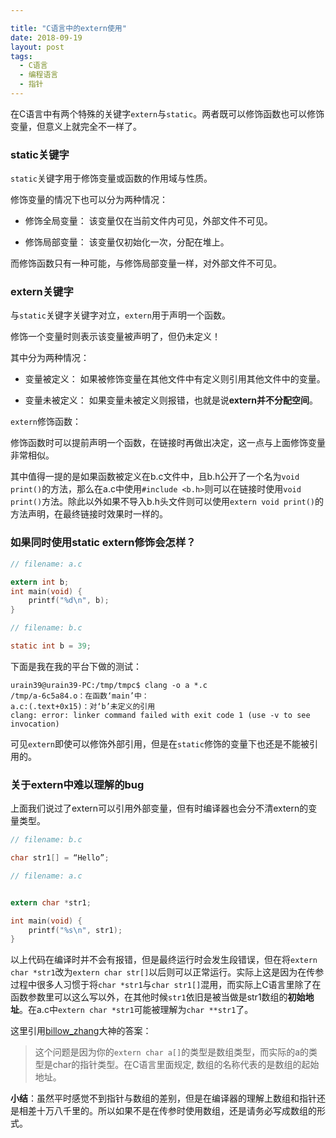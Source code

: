 ```yaml
---

title: "C语言中的extern使用"
date: 2018-09-19
layout: post
tags:
  - C语言
  - 编程语言
  - 指针
---
```


在C语言中有两个特殊的关键字`extern`与`static`。两者既可以修饰函数也可以修饰变量，但意义上就完全不一样了。

### static关键字 ###

`static`关键字用于修饰变量或函数的作用域与性质。

修饰变量的情况下也可以分为两种情况：

- 修饰全局变量：
  该变量仅在当前文件内可见，外部文件不可见。

- 修饰局部变量：
  该变量仅初始化一次，分配在堆上。

而修饰函数只有一种可能，与修饰局部变量一样，对外部文件不可见。

### extern关键字 ###

与`static`关键字关键字对立，`extern`用于声明一个函数。

修饰一个变量时则表示该变量被声明了，但仍未定义！

其中分为两种情况：

- 变量被定义：
  如果被修饰变量在其他文件中有定义则引用其他文件中的变量。

- 变量未被定义：
  如果变量未被定义则报错，也就是说**extern并不分配空间**。

`extern`修饰函数：

修饰函数时可以提前声明一个函数，在链接时再做出决定，这一点与上面修饰变量非常相似。

其中值得一提的是如果函数被定义在b.c文件中，且b.h公开了一个名为`void print()`的方法，那么在a.c中使用`#include <b.h>`则可以在链接时使用`void print()`方法。除此以外如果不导入b.h头文件则可以使用`extern void print()`的方法声明，在最终链接时效果时一样的。


### 如果同时使用static extern修饰会怎样？ ###

```C
// filename: a.c

extern int b;
int main(void) {
    printf("%d\n", b);
}
```

```C
// filename: b.c

static int b = 39;
```
下面是我在我的平台下做的测试：

```
urain39@urain39-PC:/tmp/tmpc$ clang -o a *.c
/tmp/a-6c5a84.o：在函数‘main’中：
a.c:(.text+0x15)：对‘b’未定义的引用
clang: error: linker command failed with exit code 1 (use -v to see invocation)
```

可见`extern`即使可以修饰外部引用，但是在`static`修饰的变量下也还是不能被引用的。


### 关于extern中难以理解的bug ###

上面我们说过了extern可以引用外部变量，但有时编译器也会分不清extern的变量类型。


```C
// filename: b.c

char str1[] = “Hello”;

```

```C
// filename: a.c


extern char *str1;

int main(void) {
    printf("%s\n", str1);
}

```

以上代码在编译时并不会有报错，但是最终运行时会发生段错误，但在将`extern char *str1`改为`extern char str[]`以后则可以正常运行。实际上这是因为在传参过程中很多人习惯于将`char *str1`与`char str1[]`混用，而实际上C语言里除了在函数参数里可以这么写以外，在其他时候`str1`依旧是被当做是str1数组的**初始地址**。在a.c中`extern char *str1`可能被理解为`char **str1`了。

这里引用[billow_zhang](https://me.csdn.net/billow_zhang)大神的答案：
> 这个问题是因为你的`extern char a[]`的类型是数组类型，而实际的a的类型是char的指针类型。在C语言里面规定, 数组的名称代表的是数组的起始地址。  

**小结**：虽然平时感觉不到指针与数组的差别，但是在编译器的理解上数组和指针还是相差十万八千里的。所以如果不是在传参时使用数组，还是请务必写成数组的形式。

